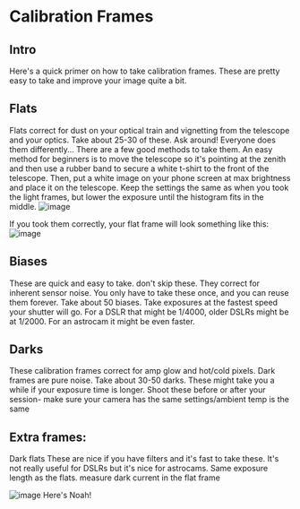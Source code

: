 # Calibration Frames

## Intro
Here's a quick primer on how to take calibration frames. These are pretty easy to take and improve your image quite a bit.

## Flats 
Flats correct for dust on your optical train and vignetting from the telescope and your optics. 
Take about 25-30 of these. Ask around! Everyone does them differently...
There are a few good methods to take them. An easy method for beginners is to move the telescope so it's pointing at the zenith and then use a rubber band to secure a white t-shirt to the front of the telescope. Then, put a white image on your phone screen at max brightness and place it on the telescope. Keep the settings the same as when you took the light frames, but lower the exposure until the histogram fits in the middle.
![image](https://github.com/observational-dev/oawiki/assets/31824839/8a6c365e-8ffc-4d86-b397-a845ba2f7c75)

If you took them correctly, your flat frame will look something like this:
![image](https://github.com/observational-dev/oawiki/assets/31824839/b93ab15a-624b-4f90-9794-26e892b62d99)

## Biases
These are quick and easy to take. don't skip these. They correct for inherent sensor noise. You only have to take these once, and you can reuse them forever.
Take about 50 biases.
Take exposures at the fastest speed your shutter will go. For a DSLR that might be 1/4000, older DSLRs might be at 1/2000. For an astrocam it might be even faster.

## Darks
These calibration frames correct for amp glow and hot/cold pixels. Dark frames are pure noise.
Take about 30-50 darks. These might take you a while if your exposure time is longer.
Shoot these before or after your session- make sure your camera has the same settings/ambient temp is the same 

## Extra frames:
Dark flats
These are nice if you have filters and it's fast to take these. It's not really useful for DSLRs but it's nice for astrocams. Same exposure length as the flats. measure dark current in the flat frame 

![image](https://github.com/observational-dev/oawiki/assets/31824839/e21394c6-28f3-4730-ba13-dd7f69d6368f)
Here's Noah!
